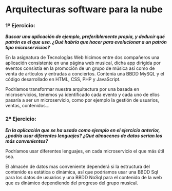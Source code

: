 # Arquitecturas software para la nube

### 1º Ejercicio:

***Buscar una aplicación de ejemplo, preferiblemente propia, y deducir qué patrón es el que usa. ¿Qué habría que hacer para evolucionar a un patrón tipo microservicios?***

En la asignatura de Tecnologías Web hicimos entre dos compañeros una aplicación consistente en una página web musical, dicha app dirigida por eventos consistía en la promoción de un grupo de música así como de venta de artículos y entradas a conciertos. Contenía una BBDD MySQL y el código desarrollado en HTML, CSS, PHP y JavaScript.

Podríamos transformar nuestra arquitectura por una basada en microservicios, tenemos ya identificado cada evento y cada uno de ellos pasaría a ser un microservicio, como por ejemplo la gestión de usuarios, ventas, contenidos…

### 2º Ejercicio:

***En la aplicación que se ha usado como ejemplo en el ejercicio anterior, ¿podría usar diferentes lenguajes? ¿Qué almacenes de datos serían los más convenientes?***

Podríamos usar diferentes lenguajes, en cada microservicio el que más útil sea.

El almacén de datos mas conveniente dependerá si la estructura del contenido es estática o dinámica, así que podríamos usar una BBDD Sql para los datos de usuarios y una BBDD NoSql para el contenido de la web que es dinámico dependiendo del progreso del grupo musical.